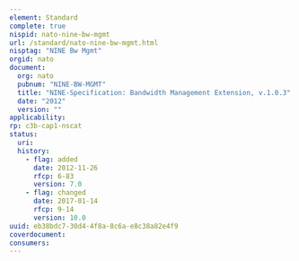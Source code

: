 ```yaml
---
element: Standard
complete: true
nispid: nato-nine-bw-mgmt
url: /standard/nato-nine-bw-mgmt.html
nisptag: "NINE Bw Mgmt"
orgid: nato
document:
  org: nato
  pubnum: "NINE-BW-MGMT"
  title: "NINE-Specification: Bandwidth Management Extension, v.1.0.3"
  date: "2012"
  version: ""
applicability:
rp: c3b-cap1-nscat
status:
  uri: 
  history: 
    - flag: added
      date: 2012-11-26
      rfcp: 6-83
      version: 7.0
    - flag: changed
      date: 2017-01-14
      rfcp: 9-14
      version: 10.0
uuid: eb38bdc7-30d4-4f8a-8c6a-e8c38a82e4f9
coverdocument:
consumers:
---
```

